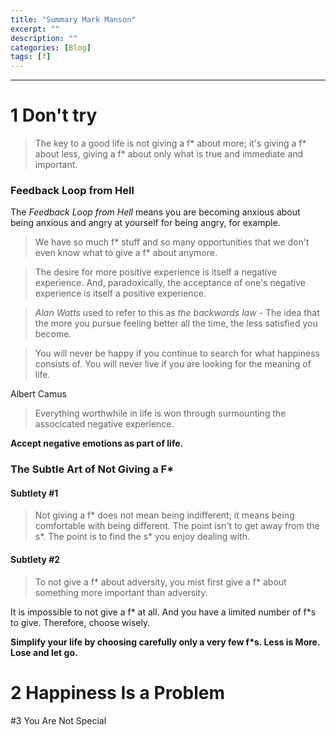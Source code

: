 ```yaml
---
title: "Summary Mark Manson"
excerpt: ""
description: ""
categories: [Blog]
tags: [f]
---
```


---

# 1 Don't try

> The key to a good life is not giving a f* about more; it's giving a f* about less, giving a f* about only what is true and immediate and important.

### Feedback Loop from Hell

The *Feedback Loop from Hell* means you are becoming anxious about being anxious and angry at yourself for being angry, for example.

> We have so much f* stuff and so many opportunities that we don't even know what to give a f* about anymore.

> The desire for more positive experience is itself a negative experience. And, paradoxically, the acceptance of one's negative experience is itself a positive experience.

> *Alan Watts* used to refer to this as *the backwards law* - The idea that the more you pursue feeling better all the time, the less satisfied you become.

> You will never be happy if you continue to search for what happiness consists of. You will never live if you are looking for the meaning of life.

Albert Camus

> Everything worthwhile in life is won through surmounting the associcated negative experience.

**Accept negative emotions as part of life.**

### The Subtle Art of Not Giving a F*

#### Subtlety #1
> Not giving a f* does not mean being indifferent; it means being comfortable with being different.
> The point isn't to get away from the s*. The point is to find the s* you enjoy dealing with.

#### Subtlety #2
> To not give a f* about adversity, you mist first give a f* about something more important than adversity.

It is impossible to not give a f* at all. And you have a limited number of f*s to give. Therefore, choose wisely. 

**Simplify your life by choosing carefully only a very few f*s. Less is More. Lose and let go.**

# 2 Happiness Is a Problem

#3 You Are Not Special